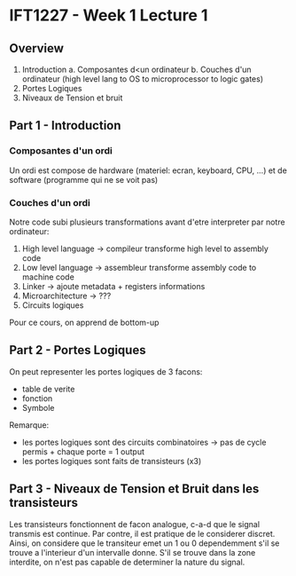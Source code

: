 # IFT1227 - Week 1 Lecture 1

## Overview

1. Introduction
    a. Composantes d<un ordinateur
    b. Couches d'un ordinateur (high level lang to OS to microprocessor to logic gates)
2. Portes Logiques
3. Niveaux de Tension et bruit

## Part 1 - Introduction

### Composantes d'un ordi

Un ordi est compose de hardware (materiel: ecran, keyboard, CPU, ...) et de
software (programme qui ne se voit pas)

### Couches d'un ordi

Notre code subi plusieurs transformations avant d'etre interpreter par notre
ordinateur:
1. High level language -> compileur transforme high level to assembly code
2. Low level language -> assembleur transforme assembly code to machine code
3. Linker -> ajoute metadata + registers informations
4. Microarchitecture -> ???
5. Circuits logiques

Pour ce cours, on apprend de bottom-up

## Part 2 - Portes Logiques

On peut representer les portes logiques de 3 facons:
- table de verite
- fonction
- Symbole

Remarque:
- les portes logiques sont des circuits combinatoires -> pas de cycle permis + chaque porte = 1 output
- les portes logiques sont faits de transisteurs (x3)

## Part 3 - Niveaux de Tension et Bruit dans les transisteurs

Les transisteurs fonctionnent de facon analogue, c-a-d que le signal transmis
est continue. Par contre, il est pratique de le considerer discret. Ainsi,
on considere que le transiteur emet un 1 ou 0 dependemment s'il se trouve
a l'interieur d'un intervalle donne. S'il se trouve dans la zone interdite,
on n'est pas capable de determiner la nature du signal.

